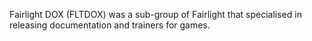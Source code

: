 Fairlight DOX (FLTDOX) was a sub-group of Fairlight that specialised in releasing documentation and trainers for games.